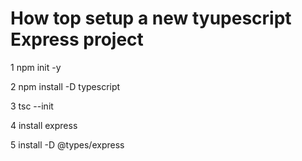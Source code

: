 # How top setup  a new tyupescript Express project

1 npm init -y


2 npm install -D typescript


3 tsc --init 


4 install express

5 install  -D @types/express

